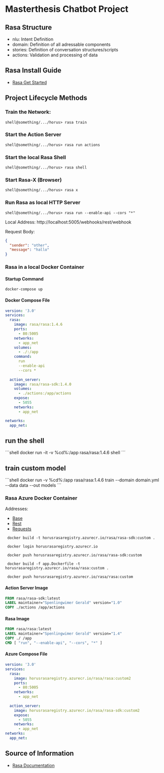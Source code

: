 # Masterthesis Chatbot Project

## Rasa Structure
 - nlu: Intent Definition
 - domain: Definition of all adressable components
 - stories: Definition of conversation structures/scripts
 - actions: Validation and processing of data

## Rasa Install Guide
- [Rasa Get Started](https://rasa.com/docs/getting-started/)

## Project Lifecycle Methods
### Train the Network:
```shell
shell@something/.../horus> rasa train
```
### Start the Action Server
```shell
shell@something/.../horus> rasa run actions
```

### Start the local Rasa Shell
```shell
shell@something/.../horus> rasa shell
```

### Start Rasa-X (Browser)
```shell
shell@something/.../horus> rasa x
```

### Run Rasa as local HTTP Server
```shell
shell@something/.../horus> rasa run --enable-api --cors "*"
```
Local Address: http://localhost:5005/webhooks/rest/webhook

Request Body:
```json
{
  "sender": "other",
  "message": "hallo"
}
```

### Rasa in a local Docker Container
#### Startup Command
```shell
docker-compose up
```
#### Docker Compose File
```yml
version: '3.0'
services:
  rasa:
    image: rasa/rasa:1.4.6
    ports:
      - 80:5005
    networks: 
      - app_net
    volumes:
      - ./:/app
    command:
      run 
      --enable-api
      --cors *
    
  action_server:
    image: rasa/rasa-sdk:1.4.0    
    volumes:
      - ./actions:/app/actions
    expose: 
      - 5055
    networks: 
      - app_net

networks: 
  app_net:
```
## run the shell
´´´shell
    docker run -it -v %cd%:/app rasa/rasa:1.4.6 shell
´´´
## train custom model
´´´shell
    docker run -v %cd%:/app rasa/rasa:1.4.6 train --domain domain.yml --data data --out models
´´´

### Rasa Azure Docker Container

Addresses: 
  - [Base](https://3bitrasa.azurewebsites.net/)
  - [Rest](https://3bitrasa.azurewebsites.net/webhooks/rest)
  - [Requests](https://3bitrasa.azurewebsites.net/webhooks/rest/webhook)
  
```shell
 docker build -t horusrasaregistry.azurecr.io/rasa/rasa-sdk:custom .
 
 docker login horusrasaregistry.azurecr.io
 
 docker push horusrasaregistry.azurecr.io/rasa/rasa-sdk:custom
 
 docker build -f app.Dockerfile -t horusrasaregistry.azurecr.io/rasa/rasa:custom .
  
 docker push horusrasaregistry.azurecr.io/rasa/rasa:custom
```
#### Action Server Image
```dockerfile
FROM rasa/rasa-sdk:latest
LABEL maintainer="Spenlingwimer Gerald" version="1.0"
COPY ./actions /app/actions
```
#### Rasa Image
```dockerfile
FROM rasa/rasa:latest
LABEL maintainer="Spenlingwimer Gerald" version="1.4"
COPY ./ /app
CMD [ "run", "--enable-api", "--cors", "*" ]
```
#### Azure Compose File
```yml
version: '3.0'
services:
  rasa:
    image: horusrasaregistry.azurecr.io/rasa/rasa:custom2
    ports:
      - 80:5005
    networks: 
      - app_net
    
  action_server:
    image: horusrasaregistry.azurecr.io/rasa/rasa-sdk:custom2
    expose: 
      - 5055
    networks: 
      - app_net
networks: 
  app_net:
```

## Source of Information
- [Rasa Documentation](https://rasa.com/docs/)

